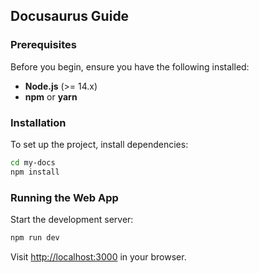 ## Docusaurus Guide

### Prerequisites

Before you begin, ensure you have the following installed:

- **Node.js** (>= 14.x)
- **npm** or **yarn**

### Installation

To set up the project, install dependencies:

```bash
cd my-docs
npm install
```

### Running the Web App

Start the development server:

```bash
npm run dev
```

Visit [http://localhost:3000](http://localhost:3000) in your browser.
